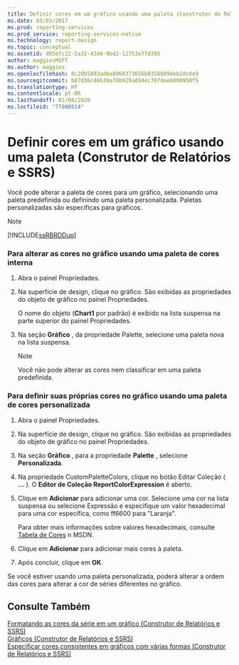 ```yaml
---
title: Definir cores em um gráfico usando uma paleta (Construtor de Relatórios) | Microsoft Docs
ms.date: 03/03/2017
ms.prod: reporting-services
ms.prod_service: reporting-services-native
ms.technology: report-design
ms.topic: conceptual
ms.assetid: d95efc22-5a32-43d4-9bd2-12753e7fd395
author: maggiesMSFT
ms.author: maggies
ms.openlocfilehash: 0c20b5893adba8968373656b0358b89deb2dc0e9
ms.sourcegitcommit: b87d36c46b39af8b929ad94ec707dee8800950f5
ms.translationtype: HT
ms.contentlocale: pt-BR
ms.lasthandoff: 02/08/2020
ms.locfileid: "77080514"
---
```

# <a name="define-colors-on-a-chart-using-a-palette-report-builder-and-ssrs"></a>Definir cores em um gráfico usando uma paleta (Construtor de Relatórios e SSRS)
  Você pode alterar a paleta de cores para um gráfico, selecionando uma paleta predefinida ou definindo uma paleta personalizada. Paletas personalizadas são específicas para gráficos.  
  
> [!NOTE]  
>  [!INCLUDE[ssRBRDDup](../../includes/ssrbrddup-md.md)]  
  
### <a name="to-change-the-colors-on-the-chart-using-a-built-in-color-palette"></a>Para alterar as cores no gráfico usando uma paleta de cores interna  
  
1.  Abra o painel Propriedades.  
  
2.  Na superfície de design, clique no gráfico. São exibidas as propriedades do objeto de gráfico no painel Propriedades.  
  
     O nome do objeto (**Chart1** por padrão) é exibido na lista suspensa na parte superior do painel Propriedades.  
  
3.  Na seção **Gráfico** , da propriedade Palette, selecione uma paleta nova na lista suspensa.  
  
    > [!NOTE]  
    >  Você não pode alterar as cores nem classificar em uma paleta predefinida.  
  
### <a name="to-define-your-own-colors-on-the-chart-using-a-custom-color-palette"></a>Para definir suas próprias cores no gráfico usando uma paleta de cores personalizada  
  
1.  Abra o painel Propriedades.  
  
2.  Na superfície de design, clique no gráfico. São exibidas as propriedades do objeto de gráfico no painel Propriedades.  
  
3.  Na seção **Gráfico** , para a propriedade **Palette** , selecione **Personalizada**.  
  
4.  Na propriedade CustomPaletteColors, clique no botão Editar Coleção ( **...** ). O **Editor de Coleção ReportColorExpression** é aberto.  
  
5.  Clique em **Adicionar** para adicionar uma cor. Selecione uma cor na lista suspensa ou selecione Expressão e especifique um valor hexadecimal para uma cor específica, como ff6600 para "Laranja".  
  
     Para obter mais informações sobre valores hexadecimais, consulte [Tabela de Cores](https://go.microsoft.com/fwlink/?linkid=9258) n MSDN.  
  
6.  Clique em **Adicionar** para adicionar mais cores à paleta.  
  
7.  Após concluir, clique em **OK**.  
  
 Se você estiver usando uma paleta personalizada, poderá alterar a ordem das cores para alterar a cor de séries diferentes no gráfico.  
  
## <a name="see-also"></a>Consulte Também  
 [Formatando as cores da série em um gráfico &#40;Construtor de Relatórios e SSRS&#41;](../../reporting-services/report-design/formatting-series-colors-on-a-chart-report-builder-and-ssrs.md)   
 [Gráficos &#40;Construtor de Relatórios e SSRS&#41;](../../reporting-services/report-design/charts-report-builder-and-ssrs.md)   
 [Especificar cores consistentes em gráficos com várias formas &#40;Construtor de Relatórios e SSRS&#41;](../../reporting-services/report-design/specify-consistent-colors-across-multiple-shape-charts-report-builder-and-ssrs.md)  
  
  
